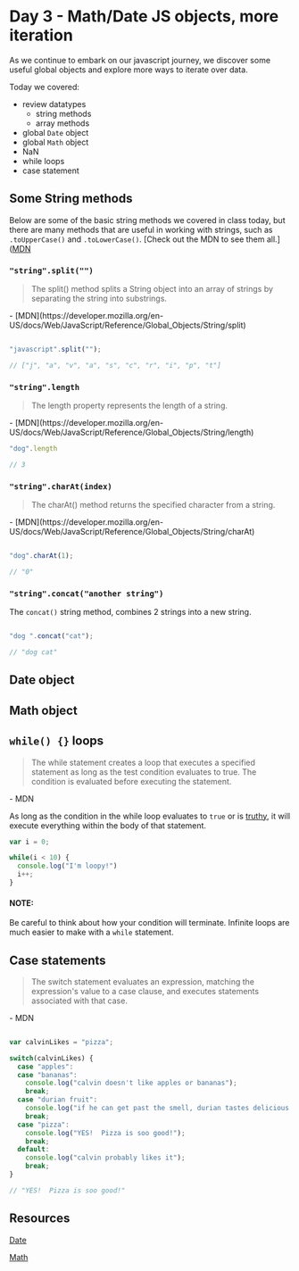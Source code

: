 # Day 3 - Math/Date JS objects, more iteration

As we continue to embark on our javascript journey, we discover some useful global objects and explore more ways to iterate over data.

Today we covered:

- review datatypes
  - string methods
  - array methods
- global `Date` object
- global `Math` object
- NaN
- while loops
- case statement

## Some String methods

Below are some of the basic string methods we covered in class today, but there are many methods that are useful in working with strings, such as `.toUpperCase()` and `.toLowerCase()`.  [Check out the MDN to see them all.]([MDN](https://developer.mozilla.org/en-US/docs/Web/JavaScript/Reference/Global_Objects/String)

### `"string".split("")`

<blockquote>
The split() method splits a String object into an array of strings by separating the string into substrings.
</blockquote> - [MDN](https://developer.mozilla.org/en-US/docs/Web/JavaScript/Reference/Global_Objects/String/split)

```js

"javascript".split("");

// ["j", "a", "v", "a", "s", "c", "r", "i", "p", "t"]

```

### `"string".length`

<blockquote>
The length property represents the length of a string.
</blockquote> - [MDN](https://developer.mozilla.org/en-US/docs/Web/JavaScript/Reference/Global_Objects/String/length)

```js
"dog".length

// 3

```

### `"string".charAt(index)`

<blockquote>
The charAt() method returns the specified character from a string.
</blockquote> - [MDN](https://developer.mozilla.org/en-US/docs/Web/JavaScript/Reference/Global_Objects/String/charAt)

```js

"dog".charAt(1);

// "0"

```

### `"string".concat("another string")`

The `concat()` string method, combines 2 strings into a new string.

```js

"dog ".concat("cat");

// "dog cat"

```

## Date object

## Math object

## `while() {}` loops

  <blockquote>
  The while statement creates a loop that executes a specified statement as long as the test condition evaluates to true. The condition is evaluated before executing the statement.
  </blockquote> - MDN

  As long as the condition in the while loop evaluates to `true` or is [truthy](http://www.sitepoint.com/javascript-truthy-falsy/), it will execute everything within the body of that statement.

```js
var i = 0;

while(i < 10) {
  console.log("I'm loopy!")
  i++;
}

```
#### NOTE:

Be careful to think about how your condition will terminate.  Infinite loops are much easier to make with a `while` statement.  


## Case statements

<blockquote>
The switch statement evaluates an expression, matching the expression's value to a case clause, and executes statements associated with that case.
</blockquote> - MDN

```js

var calvinLikes = "pizza";

switch(calvinLikes) {
  case "apples":
  case "bananas":
    console.log("calvin doesn't like apples or bananas");
    break;
  case "durian fruit":
    console.log("if he can get past the smell, durian tastes delicious!")
    break;
  case "pizza":
    console.log("YES!  Pizza is soo good!");
    break;
  default:
    console.log("calvin probably likes it");
    break;
}

// "YES!  Pizza is soo good!"

```

## Resources

[Date](https://developer.mozilla.org/en-US/docs/Web/JavaScript/Reference/Global_Objects/Date)

[Math](https://developer.mozilla.org/en-US/docs/Web/JavaScript/Reference/Global_Objects/Math)
